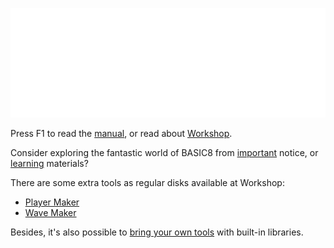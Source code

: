 ![](imgs/welcome.png)

Press F1 to read the [manual](manual), or read about [Workshop](workshop).

Consider exploring the fantastic world of BASIC8 from [important](http://steamcommunity.com/app/767240/discussions/4/2906376154311390056/) notice, or [learning](http://steamcommunity.com/app/767240/discussions/4/1696040635922300967/) materials?

There are some extra tools as regular disks available at Workshop:

* [Player Maker](http://steamcommunity.com/sharedfiles/filedetails/?id=1328727512)
* [Wave Maker](http://steamcommunity.com/sharedfiles/filedetails/?id=1352790993)

Besides, it's also possible to [bring your own tools](http://steamcommunity.com/sharedfiles/filedetails/?id=1350153766) with built-in libraries.
